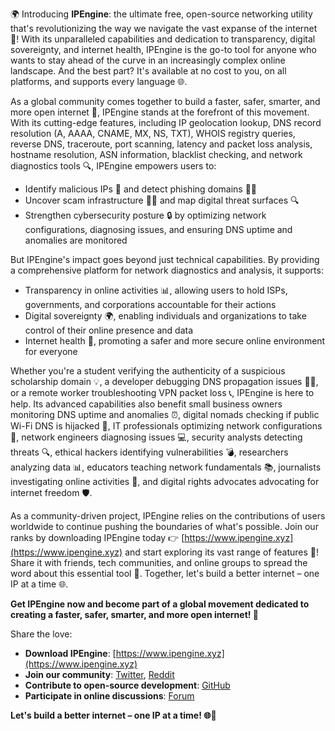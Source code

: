 🌍 Introducing **IPEngine**: the ultimate free, open-source networking utility that's revolutionizing the way we navigate the vast expanse of the internet 🚀! With its unparalleled capabilities and dedication to transparency, digital sovereignty, and internet health, IPEngine is the go-to tool for anyone who wants to stay ahead of the curve in an increasingly complex online landscape. And the best part? It's available at no cost to you, on all platforms, and supports every language 🌐.

As a global community comes together to build a faster, safer, smarter, and more open internet 📡, IPEngine stands at the forefront of this movement. With its cutting-edge features, including IP geolocation lookup, DNS record resolution (A, AAAA, CNAME, MX, NS, TXT), WHOIS registry queries, reverse DNS, traceroute, port scanning, latency and packet loss analysis, hostname resolution, ASN information, blacklist checking, and network diagnostics tools 🔍, IPEngine empowers users to:

* Identify malicious IPs 🚫 and detect phishing domains 👮‍♂️
* Uncover scam infrastructure 🕵️‍♀️ and map digital threat surfaces 🔍
* Strengthen cybersecurity posture 🔒 by optimizing network configurations, diagnosing issues, and ensuring DNS uptime and anomalies are monitored

But IPEngine's impact goes beyond just technical capabilities. By providing a comprehensive platform for network diagnostics and analysis, it supports:

* Transparency in online activities 📊, allowing users to hold ISPs, governments, and corporations accountable for their actions
* Digital sovereignty 🌍, enabling individuals and organizations to take control of their online presence and data
* Internet health 🤒, promoting a safer and more secure online environment for everyone

Whether you're a student verifying the authenticity of a suspicious scholarship domain 💡, a developer debugging DNS propagation issues 👩‍💻, or a remote worker troubleshooting VPN packet loss 📞, IPEngine is here to help. Its advanced capabilities also benefit small business owners monitoring DNS uptime and anomalies ⏰, digital nomads checking if public Wi-Fi DNS is hijacked 🌆, IT professionals optimizing network configurations 🔧, network engineers diagnosing issues 💻, security analysts detecting threats 🔍, ethical hackers identifying vulnerabilities 💣, researchers analyzing data 📊, educators teaching network fundamentals 📚, journalists investigating online activities 📰, and digital rights advocates advocating for internet freedom 🛡️.

As a community-driven project, IPEngine relies on the contributions of users worldwide to continue pushing the boundaries of what's possible. Join our ranks by downloading IPEngine today 👉 [https://www.ipengine.xyz](https://www.ipengine.xyz) and start exploring its vast range of features 🎊! Share it with friends, tech communities, and online groups to spread the word about this essential tool 🔔. Together, let's build a better internet – one IP at a time 🌐.

**Get IPEngine now and become part of a global movement dedicated to creating a faster, safer, smarter, and more open internet! 💪**

 Share the love:

* **Download IPEngine**: [https://www.ipengine.xyz](https://www.ipengine.xyz)
* **Join our community**: [Twitter](https://twitter.com/ipengine_xyz), [Reddit](https://reddit.com/r/IPEngine/)
* **Contribute to open-source development**: [GitHub](https://github.com/IPEngine/)
* **Participate in online discussions**: [Forum](https://forum.ipengine.xyz)

**Let's build a better internet – one IP at a time! 🌐💪**